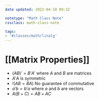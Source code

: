 ```yaml
---
date updated: 2022-04-10 09:32

notetype: "Math Class Note"
cssclass: math-class-note

tags: 
- '#classes/math/linalg'
---
```


# [[Matrix Properties]]
- $(AB)' = B'A'$ where $A$ and $B$ are matrices
- $A'A$ is symmetric
- $!(AB = BA)$ No guarantee of commutative
- $a'b = b'a$ where $a$ and $b$ are vectors
- $A(B+C) = AB + AC$